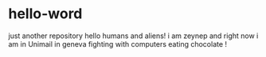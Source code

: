 # hello-word
just another repository
hello humans and aliens!
i am zeynep and right now i am in Unimail in geneva fighting with computers eating chocolate !
